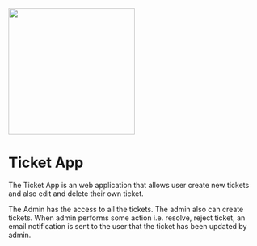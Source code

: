 <img  align="center"  width="250"  src="https://github.com/Krish123-lang/Ticketing-App/assets/56486342/6c7d2503-d3ec-472e-bed9-df0292c105e4">

# Ticket App

The Ticket App is an web application that allows user create new tickets and also edit and delete their own ticket.

The Admin has the access to all the tickets. The admin also can create tickets. When admin performs some action i.e. resolve, reject ticket, an email notification is sent to the user that the ticket has been updated by admin.
